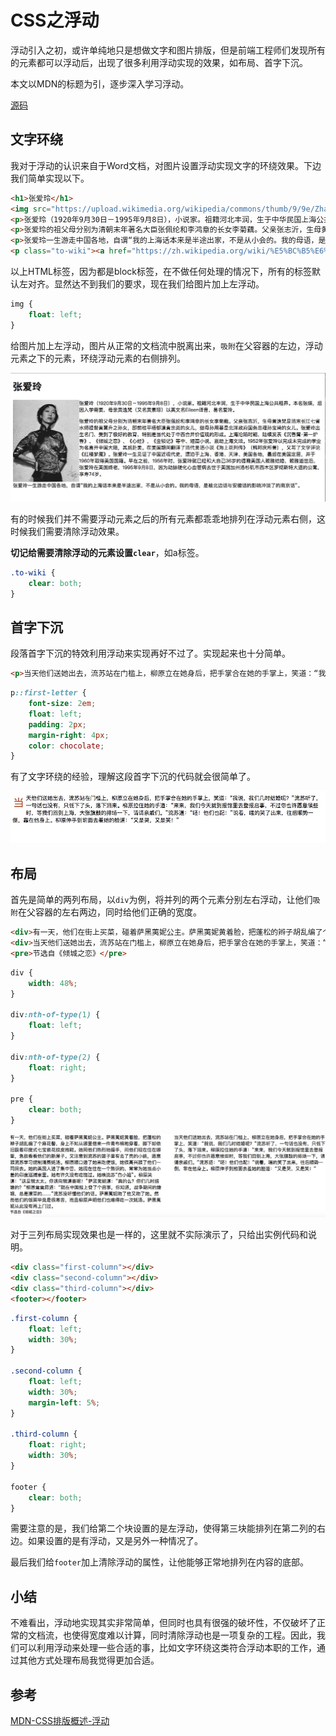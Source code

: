 # CSS之浮动

浮动引入之初，或许单纯地只是想做文字和图片排版，但是前端工程师们发现所有的元素都可以浮动后，出现了很多利用浮动实现的效果，如布局、首字下沉。

本文以MDN的标题为引，逐步深入学习浮动。

[源码](https://github.com/songchengen/html-css/blob/master/float/index.html)

## 文字环绕

我对于浮动的认识来自于Word文档，对图片设置浮动实现文字的环绕效果。下边我们简单实现以下。

```html
<h1>张爱玲</h1>
<img src="https://upload.wikimedia.org/wikipedia/commons/thumb/9/9e/Zhang_Ailing_1954.jpg/220px-Zhang_Ailing_1954.jpg" alt="张爱玲">
<p>张爱玲（1920年9月30日－1995年9月8日），小说家。祖籍河北丰润，生于中华民国上海公共租界。本名张煐，后因入学需要，母亲黄逸梵（又名黄素琼）以英文名Eileen译音，易名爱玲。</p>
<p>张爱玲的祖父母分别为清朝末年著名大臣张佩纶和李鸿章的长女李菊藕。父亲张志沂，生母黄逸梵是清末长江七省水师提督黄翼升之孙女，即前桂平梧郁道黄宗炎的女儿，继母孙用蕃是北洋政府国务总理孙宝琦的女儿。张爱玲出生名门，受到了极好的教育，特别是当代处于中西合并价值观的形成。上海沦陷时期，陆续发表《沉香屑‧第一炉香》、《倾城之恋》、《心经》、《金锁记》等中、短篇小说，震动上海文坛。1952年张爱玲以完成未完成的学业为名离开中国大陆，其后赴美。在美国期间翻译了清代吴语小说《海上花列传》（韩邦庆所著），又写了文学评论《红楼梦魇》。张爱玲一生见证了中国近现代史，漂泊于上海、香港、天津、美国各地，最后在美国定居，并于1960年取得美国国籍。早在之前，1956年时，张爱玲就已经和大自己36岁的德裔美国人赖雅结婚，赖雅逝世后，张爱玲在美国终老，1995年9月8日，因为动脉硬化心血管病去世于美国加州洛杉矶市西木区罗彻斯特大道的公寓，享寿74岁。</p>
<p>张爱玲一生游走中国各地，自谓“我的上海话本来是半途出家，不是从小会的。我的母语，是被北边话与安徽话的影响冲淡了的南京话”。</p>
<p class="to-wiki"><a href="https://zh.wikipedia.org/wiki/%E5%BC%B5%E6%84%9B%E7%8E%B2">原文链接</a></p>
```

以上HTML标签，因为都是block标签，在不做任何处理的情况下，所有的标签默认左对齐。显然达不到我们的要求，现在我们给图片加上左浮动。

```css
img {
    float: left;
}
```

给图片加上左浮动，图片从正常的文档流中脱离出来，`吸附`在父容器的左边，浮动元素之下的元素，环绕浮动元素的右侧排列。

![文字环绕效果图](./../image/text-wrap.png)

有的时候我们并不需要浮动元素之后的所有元素都乖乖地排列在浮动元素右侧，这时候我们需要清除浮动效果。

**切记给需要清除浮动的元素设置`clear`**，如a标签。

```css
.to-wiki {
    clear: both;
}
```

## 首字下沉

段落首字下沉的特效利用浮动来实现再好不过了。实现起来也十分简单。

```html
<p>当天他们送她出去，流苏站在门槛上，柳原立在她身后，把手掌合在她的手掌上，笑道：“我说，我们几时结婚呢？”流苏听了，一句话也没有，只低下了头，落下泪来。柳原拉住她的手道：“来来，我们今天就到报馆里去登报启事，不过你也许愿意候些时，等我们回到上海，大张旗鼓的排场一下，请请亲戚们。”流苏道：“呸！他们也配！”说着，嗤的笑了出来，往后顺势一倒，靠在他身上。柳原伸手到前面去羞她的脸道：“又是哭，又是笑！”</p>
```

```css
p::first-letter {
    font-size: 2em;
    float: left;
    padding: 2px;
    margin-right: 4px;
    color: chocolate;
}
```

有了文字环绕的经验，理解这段首字下沉的代码就会很简单了。

![首字下沉效果图](./../image/sinking-down.png)

## 布局

首先是简单的两列布局，以`div`为例，将并列的两个元素分别左右浮动，让他们`吸附`在父容器的左右两边，同时给他们正确的宽度。

```html
<div>有一天，他们在街上买菜，碰着萨黑荑妮公主。萨黑荑妮黄着脸，把蓬松的辫子胡乱编了个麻花髻，身上不知从哪里借来一件青布棉袍穿着，脚下却依旧趿着印度式七宝嵌花纹皮拖鞋。她同他们热烈地握手，问他们现在住在哪里，急欲看看他们的新屋子。又注意到流苏的篮子里有去了壳的小蚝，愿意跟流苏学习烧制清蒸蚝汤。柳原顺口邀了她来吃便饭，她很高兴跟了他们一同回去。她的英国人进了集中营，她现在住在一个熟识的，常常为她当点小差的印度巡捕家里。她有许久没有吃饱过。她唤流苏“白小姐”。柳原笑道：“这是我太太。你该向我道喜呢！”萨黑荑妮道：“真的么？你们几时结婚的？”柳原耸耸肩道：“就在中国报上登了个启事，你知道，战争期间的婚姻，总是潦草的……”流苏没听懂他们的话。萨黑荑妮吻了他又吻了她。然而他们的饭菜毕竟是很寒苦，而且柳原声明他们也难得吃一次蚝汤。萨黑荑妮从此没有再上门过。</div>
<div>当天他们送她出去，流苏站在门槛上，柳原立在她身后，把手掌合在她的手掌上，笑道：“我说，我们几时结婚呢？”流苏听了，一句话也没有，只低下了头，落下泪来。柳原拉住她的手道：“来来，我们今天就到报馆里去登报启事，不过你也许愿意候些时，等我们回到上海，大张旗鼓的排场一下，请请亲戚们。”流苏道：“呸！他们也配！”说着，嗤的笑了出来，往后顺势一倒，靠在他身上。柳原伸手到前面去羞她的脸道：“又是哭，又是笑！”</div>
<pre>节选自《倾城之恋》</pre>
```

```css
div {
    width: 48%;
}

div:nth-of-type(1) {
    float: left;
}

div:nth-of-type(2) {
    float: right;
}

pre {
    clear: both;
}
```

![两列浮动布局效果图](./../image/two-column-layout.png)


对于三列布局实现效果也是一样的，这里就不实际演示了，只给出实例代码和说明。

```html
<div class="first-column"></div>
<div class="second-column"></div>
<div class="third-column"></div>
<footer></footer>

```

```css
.first-column {
    float: left;
    width: 30%;
}

.second-column {
    float: left;
    width: 30%;
    margin-left: 5%;
}

.third-column {
    float: right;
    width: 30%;
}

footer {
    clear: both;
}

```

需要注意的是，我们给第二个块设置的是左浮动，使得第三块能排列在第二列的右边。如果设置的是有浮动，又是另外一种情况了。

最后我们给`footer`加上清除浮动的属性，让他能够正常地排列在内容的底部。

## 小结

不难看出，浮动地实现其实非常简单，但同时也具有很强的破坏性，不仅破坏了正常的文档流，也使得宽度难以计算，同时清除浮动也是一项复杂的工程。因此，我们可以利用浮动来处理一些合适的事，比如文字环绕这类符合浮动本职的工作，通过其他方式处理布局我觉得更加合适。

## 参考

[MDN-CSS排版概述-浮动](https://developer.mozilla.org/zh-CN/docs/Learn/CSS/CSS_layout/Floats)
